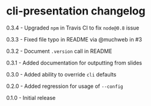 # cli-presentation changelog
0.3.4 - Upgraded `npm` in Travis CI to fix `node@0.8` issue

0.3.3 - Fixed file typo in README via @muchweb in #3

0.3.2 - Document `.version` call in README

0.3.1 - Added documentation for outputting from slides

0.3.0 - Added ability to override `cli` defaults

0.2.0 - Added regression for usage of `--config`

0.1.0 - Initial release
